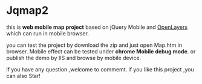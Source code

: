# Jqmap2

this is <strong>web mobile map project</strong> based on jQuery Mobile and <a href="http://openlayers.org/">OpenLayers</a> which can run in mobile browser.

you can test the project by download the zip and just open Map.htm in browser.
Mobile effect can be tested under <strong>chrome Mobile debug mode</strong>. 
or publish the demo by IIS and browse by mobile device.

if you have any question ,welcome to commemt.
if you like this project ,you can also Star!
